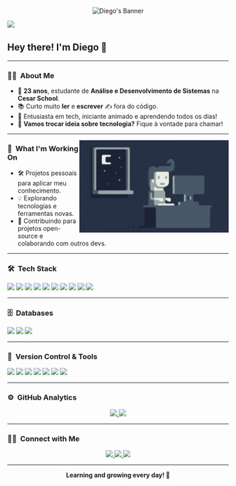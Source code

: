 <p align="center">
  <img src="https://i.imgur.com/zBegWLD.png" alt="Diego's Banner"/>
</p>

<p align="left">
  <img src="./assets/Hand%20Wave.gif" width="40"/>
</p>

<h2 align="left">Hey there! I'm Diego 👋</h2>

---

### 👨‍💻 &nbsp;About Me

- 🚀 **23 anos**, estudante de **Análise e Desenvolvimento de Sistemas** na <b>Cesar School</b>.
- 📚 Curto muito <b>ler</b> e <b>escrever</b> ✍️ fora do código.
- 🌱 Entusiasta em tech, iniciante animado e aprendendo todos os dias!
- 💬 **Vamos trocar ideia sobre tecnologia?** Fique à vontade para chamar!

---

<img src="https://raw.githubusercontent.com/AVS1508/AVS1508/master/assets/Night-Coding.gif" align="right" width="340"/>

### 🚧 &nbsp;What I'm Working On

- 🛠️ Projetos pessoais para aplicar meu conhecimento.
- 💡 Explorando tecnologias e ferramentas novas.
- 🤝 Contribuindo para projetos open-source e colaborando com outros devs.

---

### 🛠️ &nbsp;Tech Stack

<p align="left">
  <img src="https://img.shields.io/badge/C%23-%23239120.svg?style=for-the-badge&logo=csharp&logoColor=white"/>
  <img src="https://img.shields.io/badge/python-3670A0?style=for-the-badge&logo=python&logoColor=ffdd54"/>
  <img src="https://img.shields.io/badge/javascript-%23323330.svg?style=for-the-badge&logo=javascript&logoColor=%23F7DF1E"/>
  <img src="https://img.shields.io/badge/react-%2320232a.svg?style=for-the-badge&logo=react&logoColor=%2361DAFB"/>
  <img src="https://img.shields.io/badge/html5-%23E34F26.svg?style=for-the-badge&logo=html5&logoColor=white"/>
  <img src="https://img.shields.io/badge/css3-%231572B6.svg?style=for-the-badge&logo=css3&logoColor=white"/>
  <img src="https://img.shields.io/badge/.NET-%235C2D91.svg?style=for-the-badge&logo=.net&logoColor=white"/>
  <img src="https://img.shields.io/badge/AngularJS-%23E23237.svg?style=for-the-badge&logo=angular&logoColor=white"/>
  <img src="https://img.shields.io/badge/ASP.NET-%23000000.svg?style=for-the-badge&logo=aspdotnet&logoColor=white"/>
  <img src="https://img.shields.io/badge/bootstrap-%23563D7C.svg?style=for-the-badge&logo=bootstrap&logoColor=white"/>
</p>

---

### 🗄️ &nbsp;Databases

<p>
  <img src="https://img.shields.io/badge/postgres-%23316192.svg?style=for-the-badge&logo=postgresql&logoColor=white"/>
  <img src="https://img.shields.io/badge/mysql-%234479A1.svg?style=for-the-badge&logo=mysql&logoColor=white"/>
  <img src="https://img.shields.io/badge/sql%20server-%23CC2927.svg?style=for-the-badge&logo=microsoftsqlserver&logoColor=white"/>
</p>

---

### 🧰 &nbsp;Version Control & Tools

<p>
  <img src="https://img.shields.io/badge/git-%23F05033.svg?style=for-the-badge&logo=git&logoColor=white"/>
  <img src="https://img.shields.io/badge/github-%23121011.svg?style=for-the-badge&logo=github&logoColor=white"/>
  <img src="https://img.shields.io/badge/Visual%20Studio%20Code-0078d7.svg?style=for-the-badge&logo=visual-studio-code&logoColor=white"/>
  <img src="https://img.shields.io/badge/Visual%20Studio-%235C2D91.svg?style=for-the-badge&logo=visual-studio&logoColor=white"/>
  <img src="https://img.shields.io/badge/photoshop-%2331A8FF.svg?style=for-the-badge&logo=adobe-photoshop&logoColor=white"/>
  <img src="https://img.shields.io/badge/trello-%230047B3.svg?style=for-the-badge&logo=trello&logoColor=white"/>
  <img src="https://img.shields.io/badge/Notion-%23000000.svg?style=for-the-badge&logo=notion&logoColor=white"/>
</p>

---

### ⚙️ &nbsp;GitHub Analytics

<p align="center">
  <a href="https://github.com/elbedie">
    <img height="180em" src="https://github-readme-stats-eight-theta.vercel.app/api?username=elbedie&show_icons=true&theme=algolia&include_all_commits=true&count_private=true"/>
  </a>
  <a href="https://github.com/elbedie">
    <img height="180em" src="https://github-readme-stats-eight-theta.vercel.app/api/top-langs/?username=elbedie&layout=compact&langs_count=8&theme=algolia"/>
  </a>
</p>

---

### 🤝🏻 &nbsp;Connect with Me

<p align="center">
  <a href="https://www.linkedin.com/in/diego-david-600608199/">
    <img src="https://img.shields.io/badge/-Diego%20David%20-%230077B5?style=for-the-badge&logo=linkedin&logoColor=white"/>
  </a>
  <a href="https://www.instagram.com/elbedie">
    <img src="https://img.shields.io/badge/-Instagram-%23E4405F?style=for-the-badge&logo=instagram&logoColor=white"/>
  </a>
  <a href="mailto:diego.ddvid@gmail.com">
    <img src="https://img.shields.io/badge/-Gmail-%23D14836?style=for-the-badge&logo=gmail&logoColor=white"/>
  </a>
</p>

---

<p align="center"><b>Learning and growing every day! 💪</b></p>
